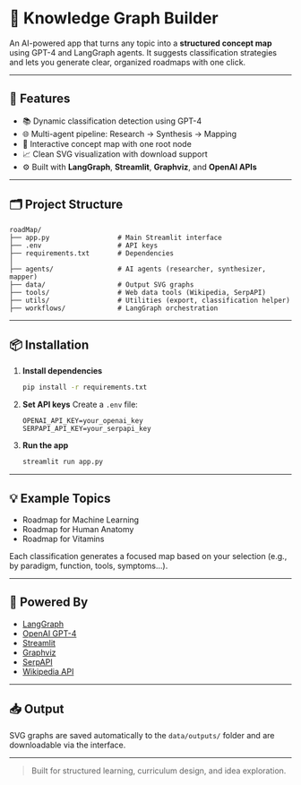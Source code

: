 # 🧠 Knowledge Graph Builder

An AI-powered app that turns any topic into a **structured concept map** using GPT-4 and LangGraph agents. It suggests classification strategies and lets you generate clear, organized roadmaps with one click.

---

## 🚀 Features

- 📚 Dynamic classification detection using GPT-4
- 🌐 Multi-agent pipeline: Research → Synthesis → Mapping
- 🧭 Interactive concept map with one root node
- 📈 Clean SVG visualization with download support
- ⚙️ Built with **LangGraph**, **Streamlit**, **Graphviz**, and **OpenAI APIs**

---

## 🗂️ Project Structure

```
roadMap/
├── app.py                 # Main Streamlit interface
├── .env                   # API keys
├── requirements.txt       # Dependencies
│
├── agents/                # AI agents (researcher, synthesizer, mapper)
├── data/                  # Output SVG graphs
├── tools/                 # Web data tools (Wikipedia, SerpAPI)
├── utils/                 # Utilities (export, classification helper)
├── workflows/             # LangGraph orchestration
```

---

## 📦 Installation

1. **Install dependencies**
   ```bash
   pip install -r requirements.txt
   ```

2. **Set API keys**
   Create a `.env` file:
   ```
   OPENAI_API_KEY=your_openai_key
   SERPAPI_API_KEY=your_serpapi_key
   ```

3. **Run the app**
   ```bash
   streamlit run app.py
   ```

---

## 💡 Example Topics

- Roadmap for Machine Learning
- Roadmap for Human Anatomy
- Roadmap for Vitamins

Each classification generates a focused map based on your selection (e.g., by paradigm, function, tools, symptoms...).

---

## 🧠 Powered By

- [LangGraph](https://www.langgraph.dev/)
- [OpenAI GPT-4](https://openai.com/)
- [Streamlit](https://streamlit.io/)
- [Graphviz](https://graphviz.org/)
- [SerpAPI](https://serpapi.com/)
- [Wikipedia API](https://www.mediawiki.org/wiki/API:Main_page)

---

## 📥 Output

SVG graphs are saved automatically to the `data/outputs/` folder and are downloadable via the interface.

---

> Built for structured learning, curriculum design, and idea exploration.
